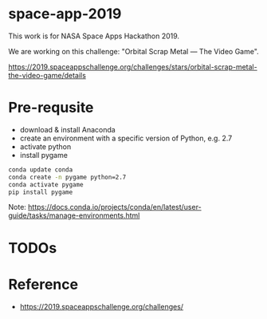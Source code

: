 # space-app-2019

This work is for NASA Space Apps Hackathon 2019. 

We are working on this challenge: "Orbital Scrap Metal — The Video Game".

https://2019.spaceappschallenge.org/challenges/stars/orbital-scrap-metal-the-video-game/details

# Pre-requsite
* download & install Anaconda
* create an environment with a specific version of Python, e.g. 2.7
* activate python
* install pygame
```bash
conda update conda
conda create -n pygame python=2.7
conda activate pygame
pip install pygame
```

Note: https://docs.conda.io/projects/conda/en/latest/user-guide/tasks/manage-environments.html

# TODOs

# Reference
* https://2019.spaceappschallenge.org/challenges/
